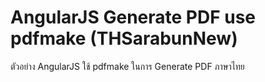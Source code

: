 # AngularJS Generate PDF use pdfmake (THSarabunNew)

ตัวอย่าง AngularJS ใช้ pdfmake ในการ Generate PDF ภาษาไทย

